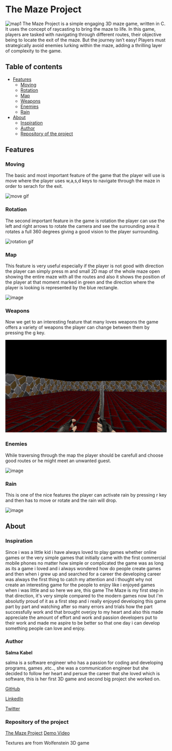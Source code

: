 # **The Maze Project**
![map1](https://github.com/Salma-kabel/maze_project/assets/76133733/43b2956e-05c8-4a0f-8d1f-a784ee41ca0f)
The Maze Project is a simple engaging 3D maze game, written in C. It uses the concept of raycasting to bring the maze to life. In this game, players are tasked with navigating through different routes, their objective being to locate the exit of the maze. But the journey isn’t easy! Players must strategically avoid enemies lurking within the maze, adding a thrilling layer of complexity to the game.
## Table of contents
- [Features](#features)
  - [Moving](#moving)
  - [Rotation](#rotation)
  - [Map](#map)
  - [Weapons](#weapons)
  - [Enemies](#enemies)
  - [Rain](#rain)
- [About](#about)
  - [Inspiration](#inspiration)
  - [Author](#author)
  - [Repository of the project](#repository-of-the-project)

## Features
### Moving
The basic and most important feature of the game that the player will use is move where the player uses w,a,s,d keys to navigate through the maze in order to serach for the exit.

![move gif](https://github.com/Salma-kabel/maze_project/blob/master/textures/Maze2024-02-1520-22-32-ezgif.com-optimize.gif)
### Rotation
The second important feature in the game is rotation the player can use the left and right arrows to rotate the camera and see the surrounding area it rotates a full 360 degrees giving a good vision to the player surrounding.

![rotation gif](https://github.com/Salma-kabel/maze_project/blob/master/textures/rotation.gif)
### Map
This feature is very useful especially if the player is not good with direction the player can simply press m and small 2D map of the whole maze open showing the entire maze with all the routes and also it shows the position of the player at that moment marked in green and the direction where the player is looking is represented by the blue rectangle.

![image](https://github.com/Salma-kabel/maze_project/assets/76133733/633a006c-46bb-41c6-b252-5d893f7e94bf)

### Weapons
Now we get to an interesting feature that many loves weapons the game offers a variety of weapons the player can change between them by pressing the g key.

![weapon gif](https://github.com/Salma-kabel/maze_project/blob/master/textures/weapon.gif)
### Enemies
While traversing through the map the player should be carefull and choose good routes or he might meet an unwanted guest.

![image](https://github.com/Salma-kabel/maze_project/assets/76133733/87e7a18d-4240-4287-ad62-dd5dfdb8dcde)
### Rain
This is one of the nice features the player can activate rain by pressing r key and then has to move or rotate and the rain will drop.

![image](https://github.com/Salma-kabel/maze_project/assets/76133733/58633e3d-e775-494f-9b3c-82ac339740b5)

## About
### Inspiration
Since i was a little kid i have always loved to play games whether online games or the very simple games that initially came with the first commercial mobile phones no matter how simple or complicated the game was as long as its a game i loved and i always wondered how do people create games and then when i grew up and searched for a career the developing career was always the first thing to catch my attention and i thought why not create an interesting game for the people to enjoy like i enjoyed games when i was little and so here we are, this game The Maze is my first step in that direction, it's very simple compared to the modern games now but i'm absolutly proud of it as a first step and i really enjoyed developing this game part by part and watching after so many errors and trials how the part successfully work and that brought overjoy to my heart and also this made appreciate the amount of effort and work and passion developers put to their work and made me aspire to be better so that one day i can develop something people can love and enjoy.
### Author
**Salma Kabel**

salma is a software engineer who has a passion for coding and developing programs, games ,etc.., she was a communication engineer but she decided to follow her heart and persue the career that she loved which is software, this is her first 3D game and second big project she worked on.

[GitHub](@Salma-kabel)

[LinkedIn](https://www.linkedin.com/feed/?trk=guest_homepage-basic_nav-header-signin)

[Twitter](https://twitter.com/Salma_Kabel)
### Repository of the project
[The Maze Project](https://github.com/Salma-kabel/maze_project/tree/master)
[Demo Video](https://www.youtube.com/watch?v=nra30IO2sqM&feature=youtu.be&ab_channel=SalmaSalah)

Textures are from Wolfenstein 3D game
